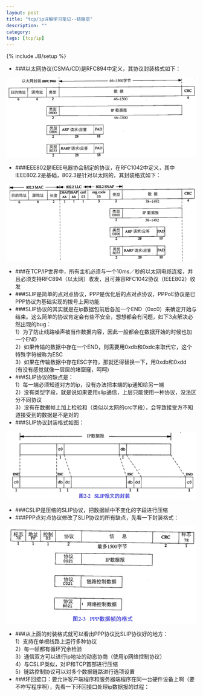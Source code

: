 ```yaml
---
layout: post
title: "tcp/ip详解学习笔记--链路层"
description: ""
category:
tags: [tcp/ip]
---
```

{% include JB/setup %}  

* ###以太网协议(CSMA/CD)是RFC894中定义，其协议封装格式如下：    

<img src="https://raw.githubusercontent.com/arkulo56/arkulo56.github.com/master/images/rcf894.png" width="600" />

* ###IEEE802是IEEE电器协会制定的协议，在RFC1042中定义，其中IEEE802.2是基础，802.3是针对以太网的，其封装格式如下：

<img src="https://raw.githubusercontent.com/arkulo56/arkulo56.github.com/master/images/rcf1024.png" width="600" />

* ###在TCP/IP世界中，所有主机必须与一个10ms／秒的以太网电缆连接，并且必须支持RFC894（以太网）收发，且可兼容RFC1042协议（IEEE802）收发
* ###SLIP是简单的点对点协议，PPP是优化后的点对点协议，PPPoE协议是已PPP协议为基础实现的拨号上网功能
* ###SLIP协议的其实就是在ip数据包前后各加一个END（0xc0）来确定开始与结束。这么简单的协议肯定会有些不安全，想想都会有问题，如下3点解决必然出现的bug：     
    1）为了防止线路噪声被当作数据内容，因此一般都会在数据开始的时候也加一个END      
    2）如果传输的数据中存在一个END，则需要用0xdb和0xdc来取代它，这个特殊字符被称为ESC      
    3）如果在传输数据中存在ESC字符，那就还得替换一下，用0xdb和0xdd      
    (有没有感觉就像一层层的堵窟窿，呵呵)      
* ###SLIP协议的缺点是：     
	1）每一端必须知道对方的ip，没有办法把本端的ip通知给另一端       
	2）没有类型字段，就是说如果要用slip通信，上层只能使用一种协议，没法区分不同协议     
	3）没有在数据帧上加上检验和（类似以太网的crc字段），会导致接受方不知道接受到的数据是不是对的    
* ###SLIP协议封装格式如图：    

<img src="https://raw.githubusercontent.com/arkulo56/arkulo56.github.com/master/images/slip-1.png" width="600" />   
  
* ###CSLIP是压缩的SLIP协议，把数据帧中不变化的字段进行压缩     
* ###PPP点对点协议修改了SLIP协议的所有缺点，先看一下封装格式：    

<img src="https://raw.githubusercontent.com/arkulo56/arkulo56.github.com/master/images/ppp-1.png" width="600" />     

* ###从上面的封装格式就可以看出PPP协议比SLIP协议好的地方：     
	1）支持在单根线路上运行多种协议     
	2）每一帧都有循环冗余检验      
	3）通信双方可以进行ip地址的动态协商（使用ip网络控制协议）     
	4）与CSLIP类似，对IP和TCP首部进行压缩     
	5）链路控制协议可以对多个数据链路进行选项设置    
* ###环回接口：要允许客户端程序和服务器端程序在同一台硬件设备上啊（要不咋写程序啊），先看一下环回接口处理ip数据报的过程：     
 

 

	



